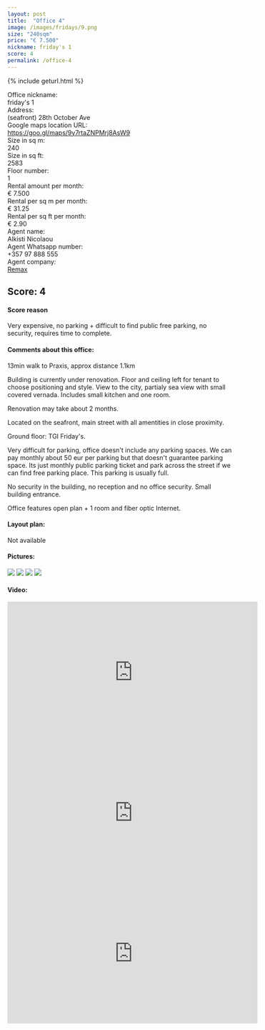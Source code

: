 ```yaml
---
layout: post
title:  "Office 4"
image: /images/fridays/9.png
size: "240sqm"
price: "€ 7.500"
nickname: friday's 1
score: 4
permalink: /office-4
---
```

{% include geturl.html %}
<div class="office-info-grid">
    <div>Office nickname:</div>
    <div>friday's 1</div>
    <div>Address:</div>
    <div>(seafront) 28th October Ave</div>
    <div>Google maps location URL:</div>
    <div><a href="https://goo.gl/maps/9y7rtaZNPMrj8AsW9" target="_blank" rel="noopener noreferrer">https://goo.gl/maps/9y7rtaZNPMrj8AsW9</a></div>
    <div>Size in sq m:</div>
    <div>240</div>
    <div>Size in sq ft:</div>
    <div>2583</div>
    <div>Floor number:</div>
    <div>1</div>
    <div>Rental amount per month:</div>
    <div>€ 7.500</div>
    <div>Rental per sq m per month:</div>
    <div>€ 31.25</div>
    <div>Rental per sq ft per month:</div>
    <div>€ 2.90</div>
    <div>Agent name:</div>
    <div>Alkisti Nicolaou</div>
    <div>Agent Whatsapp number:</div>
    <div>+357 97 888 555</div>
    <div>Agent company:</div>
    <div><a href="https://www.remax.com.cy/" target="_blank" rel="noopener noreferrer">Remax</a></div>
</div>

## Score: 4

#### Score reason

Very expensive, no parking + difficult to find public free parking, no security, requires time to complete.

#### Comments about this office:

13min walk to Praxis, approx distance 1.1km

Building is currently under renovation. Floor and ceiling left for tenant to choose positioning and style. View to the city, partialy sea view with small covered vernada. Includes small kitchen and one room.

Renovation may take about 2 months.

Located on the seafront, main street with all amentities in close proximity. 

Ground floor: TGI Friday's. 

Very difficult for parking, office doesn't include any parking spaces. We can pay monthly about 50 eur per parking but that doesn't guarantee parking space. Its just monthly public parking ticket and park across the street if we can find free parking place. This parking is usually full.

No security in the building, no reception and no office security. Small building entrance.

Office features open plan + 1 room and fiber optic Internet.

#### Layout plan:

Not available

#### Pictures:

<img src="{{ '/images/fridays/9.png' | prepend: SourceUrl }}">

<img src="{{ '/images/fridays/10.png' | prepend: SourceUrl }}">

<img src="{{ '/images/fridays/11.png' | prepend: SourceUrl }}">

<img src="{{ '/images/fridays/12.png' | prepend: SourceUrl }}">


#### Video:

<iframe width="560" height="315" src="https://www.youtube.com/embed/Okszf44smPo" frameborder="0" allow="accelerometer; autoplay; encrypted-media; gyroscope; picture-in-picture" allowfullscreen></iframe>

<iframe width="560" height="315" src="https://www.youtube.com/embed/coCD4o_faYk" frameborder="0" allow="accelerometer; autoplay; encrypted-media; gyroscope; picture-in-picture" allowfullscreen></iframe>

<iframe width="560" height="315" src="https://www.youtube.com/embed/CouRCrM7g1o" frameborder="0" allow="accelerometer; autoplay; encrypted-media; gyroscope; picture-in-picture" allowfullscreen></iframe>


